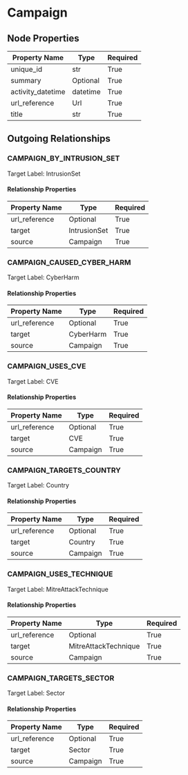 
# Campaign

## Node Properties

| Property Name | Type | Required |
| ------------- | ---- | -------- |
| unique_id | str | True |
| summary | Optional | True |
| activity_datetime | datetime | True |
| url_reference | Url | True |
| title | str | True |



## Outgoing Relationships

### CAMPAIGN_BY_INTRUSION_SET

Target Label: IntrusionSet

#### Relationship Properties

| Property Name | Type | Required |
| ------------- | ---- | -------- |
| url_reference | Optional | True |
| target | IntrusionSet | True |
| source | Campaign | True |


### CAMPAIGN_CAUSED_CYBER_HARM

Target Label: CyberHarm

#### Relationship Properties

| Property Name | Type | Required |
| ------------- | ---- | -------- |
| url_reference | Optional | True |
| target | CyberHarm | True |
| source | Campaign | True |


### CAMPAIGN_USES_CVE

Target Label: CVE

#### Relationship Properties

| Property Name | Type | Required |
| ------------- | ---- | -------- |
| url_reference | Optional | True |
| target | CVE | True |
| source | Campaign | True |


### CAMPAIGN_TARGETS_COUNTRY

Target Label: Country

#### Relationship Properties

| Property Name | Type | Required |
| ------------- | ---- | -------- |
| url_reference | Optional | True |
| target | Country | True |
| source | Campaign | True |


### CAMPAIGN_USES_TECHNIQUE

Target Label: MitreAttackTechnique

#### Relationship Properties

| Property Name | Type | Required |
| ------------- | ---- | -------- |
| url_reference | Optional | True |
| target | MitreAttackTechnique | True |
| source | Campaign | True |


### CAMPAIGN_TARGETS_SECTOR

Target Label: Sector

#### Relationship Properties

| Property Name | Type | Required |
| ------------- | ---- | -------- |
| url_reference | Optional | True |
| target | Sector | True |
| source | Campaign | True |




